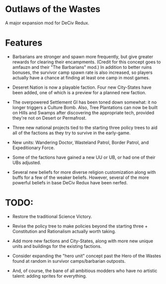# Outlaws of the Wastes
A major expansion mod for DeCiv Redux.

# Features

- Barbarians are stronger and spawn more frequently, but give greater rewards for clearing their encampments. (Credit for this concept goes to amfauzn and their "The Barbarians" mod.) In addition to better ruins bonuses, the survivor camp spawn rate is also increased, so players actually have a chance at finding at least one camp in most games.

- Deseret Nation is now a playable faction. Four new City-States have been added, one of which is a preview for a planned new faction.

- The overpowered Settlement GI has been toned down somewhat: it no longer triggers a Culture Bomb. Also, Tree Plantations can now be built on Hills and Swamps after discovering the appropriate tech, provided they're not on Desert or Permafrost.

- Three new national projects tied to the starting three policy trees to aid all of the factions as they try to survive in the early-game.

- New units: Wandering Doctor, Wasteland Patrol, Border Patrol, and Expeditionary Force.

- Some of the factions have gained a new UU or UB, or had one of their UBs adjusted.

- Several new beliefs for more diverse religion customization along with buffs for a few of the weaker beliefs. However, several of the more powerful beliefs in base DeCiv Redux have been nerfed.

# TODO:

- Restore the traditional Science Victory.

- Revise the policy tree to make policies beyond the starting three + Constitution and Rationalism actually worth taking.

- Add more new factions and City-States, along with more new unique units and buildings for the existing factions.

- Consider expanding the "hero unit" concept past the Hero of the Wastes found at random in survivor camps/barbarian outposts.

- And, of course, the bane of all ambitious modders who have no artistic talent: adding sprites for everything.
